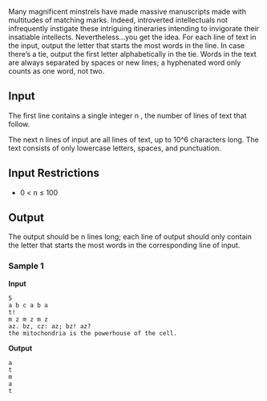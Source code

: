 Many magnificent minstrels have made massive manuscripts
made with multitudes of matching marks. Indeed, introverted
intellectuals not infrequently instigate these intriguing
itineraries intending to invigorate their insatiable
intellects. Nevertheless…you get the idea. For each line of
text in the input, output the letter that starts the most words
in the line. In case there’s a tie, output the first letter
alphabetically in the tie. Words in the text are always
separated by spaces or new lines; a hyphenated word only counts
as one word, not two.

## Input
The first line contains a single integer n , the number of lines of text that
follow.

The next n lines of
input are all lines of text, up to 10^6 characters long. The text
consists of only lowercase letters, spaces, and
punctuation.

## Input Restrictions
- 0 < n ≤
100

## Output
The output should be n lines long; each line of output
should only contain the letter that starts the most words in
the corresponding line of input.

### Sample 1
**Input**
```text
5
a b c a b a
t!
m z m z m z
az. bz, cz: az; bz! az?
the mitochondria is the powerhouse of the cell.
```
**Output**
```text
a
t
m
a
t
```
